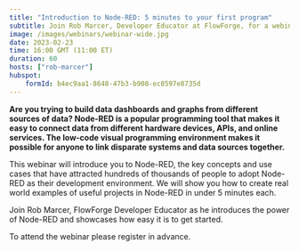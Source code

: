 ```yaml
---
title: "Introduction to Node-RED: 5 minutes to your first program"
subtitle: Join Rob Marcer, Developer Educator at FlowForge, for a webinar on getting started with Node-RED
image: /images/webinars/webinar-wide.jpg
date: 2023-02-23
time: 16:00 GMT (11:00 ET) 
duration: 60
hosts: ["rob-marcer"]
hubspot:
    formId: b4ec9aa1-8648-47b3-b908-ec8597e8735d
---
```


**Are you trying to build data dashboards and graphs from different sources of data? Node-RED is a popular programming tool that makes it easy to connect data from different hardware devices, APIs, and online services. The low-code visual programming environment makes it possible for anyone to link disparate systems and data sources together.**

<!--more-->

This webinar will introduce you to Node-RED, the key concepts and use cases that have attracted hundreds of thousands of people to adopt Node-RED as their development environment. We will show you how to create real world examples of useful projects in Node-RED in under 5 minutes each.

Join Rob Marcer, FlowForge Developer Educator as he introduces the power of Node-RED and showcases how easy it is to get started.

To attend the webinar please register in advance.
